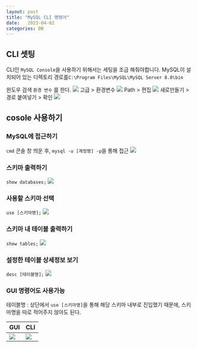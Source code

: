 ```yaml
---
layout: post
title: "MySQL CLI 명령어"
date:   2023-04-02
categories: DB
---
```


## CLI 셋팅
CLI인 `MySQL Console`을 사용하기 위해서는 세팅을 조금 해줘야합니다.
MySQL이 설치되어 있는 디렉토리 경로를`C:\Program Files\MySQL\MySQL Server 8.0\bin`

윈도우 검색 `환경 변수` 를 한다.
![](https://media.vlpt.us/images/dev-hoon/post/1d7ad2b5-4994-4bee-a038-bd7fffeba37c/image.png)
고급 > 환경변수 
![](https://media.vlpt.us/images/dev-hoon/post/961f9992-c6a9-4aec-a795-24cdc55d03b2/image.png)
Path > 편집
![](https://media.vlpt.us/images/dev-hoon/post/880ca0b2-62c3-4e7b-bee7-af5936bc28b2/image.png)
새로만들기 > 경로 붙여넣기 > 확인
![](https://media.vlpt.us/images/dev-hoon/post/7a2279a0-42a3-47df-bfdd-224c360f296e/image.png)

## cosole 사용하기
### MySQL에 접근하기
`cmd` 콘솔 창 띄운 후, `mysql -u [계정명] -p`을 통해 접근
![](https://media.vlpt.us/images/dev-hoon/post/b9e46a99-b755-4482-b8de-da02b806e594/image.png)

### 스키마 출력하기 
`show databases;`
![](https://media.vlpt.us/images/dev-hoon/post/8d0fac9a-ef5d-417b-b235-247a92cdad51/image.png)

### 사용할 스키마 선택
`use [스키마명];`
![](https://media.vlpt.us/images/dev-hoon/post/066f6659-5df8-4788-854c-c1dc62563878/image.png)

### 스키마 내 테이블 출력하기
`show tables;`
![](https://media.vlpt.us/images/dev-hoon/post/db00bfb7-6309-4fc0-9222-d8b37d9e7464/image.png)

### 설정한 테이블 상세정보 보기
`desc [테이블명];`
![](https://media.vlpt.us/images/dev-hoon/post/c8a122f9-4e90-48ca-a802-5f1925311f59/image.png)

### GUI 명령어도 사용가능
테이블명 : 상단에서 `use [스키마명]`을 통해 해당 스키마 내부로 진입했기 때문에, 스키마명을 따로 적어주지 않아도 된다.

|GUI|CLI|
|-|-|
|![](https://media.vlpt.us/images/dev-hoon/post/66b992b0-d8a0-4001-86a6-b140c14ce9d3/image.png)|![](https://media.vlpt.us/images/dev-hoon/post/97854d3a-2bf6-4531-9506-bbad7c005d70/image.png)|